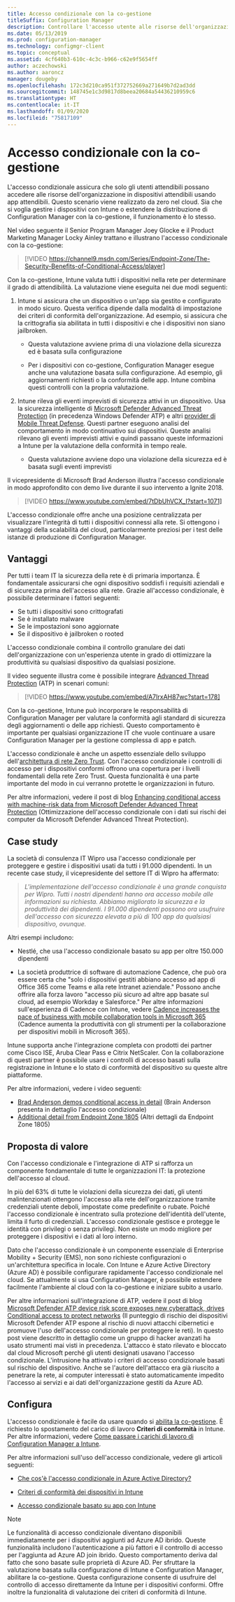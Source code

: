 ```yaml
---
title: Accesso condizionale con la co-gestione
titleSuffix: Configuration Manager
description: Controllare l'accesso utente alle risorse dell'organizzazione in base alle regole di conformità da Intune
ms.date: 05/13/2019
ms.prod: configuration-manager
ms.technology: configmgr-client
ms.topic: conceptual
ms.assetid: 4cf640b3-610c-4c3c-b966-c62e9f5654ff
author: aczechowski
ms.author: aaroncz
manager: dougeby
ms.openlocfilehash: 172c3d210ca951f372752669a271649b7d2ad3dd
ms.sourcegitcommit: 148745e1c3d9817d8beea20684a54436210959c6
ms.translationtype: HT
ms.contentlocale: it-IT
ms.lasthandoff: 01/09/2020
ms.locfileid: "75817109"
---
```

# <a name="conditional-access-with-co-management"></a>Accesso condizionale con la co-gestione

L'accesso condizionale assicura che solo gli utenti attendibili possano accedere alle risorse dell'organizzazione in dispositivi attendibili usando app attendibili. Questo scenario viene realizzato da zero nel cloud. Sia che si voglia gestire i dispositivi con Intune o estendere la distribuzione di Configuration Manager con la co-gestione, il funzionamento è lo stesso.

Nel video seguente il Senior Program Manager Joey Glocke e il Product Marketing Manager Locky Ainley trattano e illustrano l'accesso condizionale con la co-gestione:

> [!VIDEO https://channel9.msdn.com/Series/Endpoint-Zone/The-Security-Benefits-of-Conditional-Access/player]

Con la co-gestione, Intune valuta tutti i dispositivi nella rete per determinare il grado di attendibilità. La valutazione viene eseguita nei due modi seguenti:

1. Intune si assicura che un dispositivo o un'app sia gestito e configurato in modo sicuro. Questa verifica dipende dalla modalità di impostazione dei criteri di conformità dell'organizzazione. Ad esempio, si assicura che la crittografia sia abilitata in tutti i dispositivi e che i dispositivi non siano jailbroken.  

    - Questa valutazione avviene prima di una violazione della sicurezza ed è basata sulla configurazione  

    - Per i dispositivi con co-gestione, Configuration Manager esegue anche una valutazione basata sulla configurazione. Ad esempio, gli aggiornamenti richiesti o la conformità delle app. Intune combina questi controlli con la propria valutazione.  

2. Intune rileva gli eventi imprevisti di sicurezza attivi in un dispositivo. Usa la sicurezza intelligente di [Microsoft Defender Advanced Threat Protection](/windows/security/threat-protection/microsoft-defender-atp/microsoft-defender-advanced-threat-protection) (in precedenza Windows Defender ATP) e altri [provider di Mobile Threat Defense](https://www.lookout.com/about/partners/microsoft). Questi partner eseguono analisi del comportamento in modo continuativo sui dispositivi. Queste analisi rilevano gli eventi imprevisti attivi e quindi passano queste informazioni a Intune per la valutazione della conformità in tempo reale.  

    - Questa valutazione avviene dopo una violazione della sicurezza ed è basata sugli eventi imprevisti  

Il vicepresidente di Microsoft Brad Anderson illustra l'accesso condizionale in modo approfondito con demo live durante il suo intervento a Ignite 2018. 

> [!VIDEO https://www.youtube.com/embed/7tDbUhVCX_I?start=1071]

L'accesso condizionale offre anche una posizione centralizzata per visualizzare l'integrità di tutti i dispositivi connessi alla rete. Si ottengono i vantaggi della scalabilità del cloud, particolarmente preziosi per i test delle istanze di produzione di Configuration Manager.


## <a name="benefits"></a>Vantaggi

Per tutti i team IT la sicurezza della rete è di primaria importanza. È fondamentale assicurarsi che ogni dispositivo soddisfi i requisiti aziendali e di sicurezza prima dell'accesso alla rete. Grazie all'accesso condizionale, è possibile determinare i fattori seguenti: 
- Se tutti i dispositivi sono crittografati  
- Se è installato malware  
- Se le impostazioni sono aggiornate  
- Se il dispositivo è jailbroken o rooted  

L'accesso condizionale combina il controllo granulare dei dati dell'organizzazione con un'esperienza utente in grado di ottimizzare la produttività su qualsiasi dispositivo da qualsiasi posizione.

Il video seguente illustra come è possibile integrare [Advanced Thread Protection](https://www.microsoft.com/windowsforbusiness/windows-atp) (ATP) in scenari comuni:

> [!VIDEO https://www.youtube.com/embed/A7IrxAH87wc?start=178]

Con la co-gestione, Intune può incorporare le responsabilità di Configuration Manager per valutare la conformità agli standard di sicurezza degli aggiornamenti o delle app richiesti. Questo comportamento è importante per qualsiasi organizzazione IT che vuole continuare a usare Configuration Manager per la gestione complessa di app e patch.

L'accesso condizionale è anche un aspetto essenziale dello sviluppo dell'[architettura di rete Zero Trust](https://cloudblogs.microsoft.com/microsoftsecure/2018/06/14/building-zero-trust-networks-with-microsoft-365/). Con l'accesso condizionale i controlli di accesso per i dispositivi conformi offrono una copertura per i livelli fondamentali della rete Zero Trust. Questa funzionalità è una parte importante del modo in cui verranno protette le organizzazioni in futuro.

Per altre informazioni, vedere il post di blog [Enhancing conditional access with machine-risk data from Microsoft Defender Advanced Threat Protection](https://techcommunity.microsoft.com/t5/Enterprise-Mobility-Security/Enhancing-conditional-access-with-machine-risk-data-from-Windows/ba-p/250559) (Ottimizzazione dell'accesso condizionale con i dati sui rischi dei computer da Microsoft Defender Advanced Threat Protection).



## <a name="case-studies"></a>Case study

La società di consulenza IT Wipro usa l'accesso condizionale per proteggere e gestire i dispositivi usati da tutti i 91.000 dipendenti. In un recente case study, il vicepresidente del settore IT di Wipro ha affermato:

> *L'implementazione dell'accesso condizionale è una grande conquista per Wipro. Tutti i nostri dipendenti hanno ora accesso mobile alle informazioni su richiesta.* 
> *Abbiamo migliorato la sicurezza e la produttività dei dipendenti. I 91.000 dipendenti possono ora usufruire dell'accesso con sicurezza elevata a più di 100 app da qualsiasi dispositivo, ovunque.*

<!-- waiting for the case study to be public
For more information, see [Wipro drives mobile productivity with Microsoft cloud security tools to improve customer engagements](https://customers.microsoft.com/story/446f72f9-2f50-4697-b688-6d279786e010)
-->

Altri esempi includono: 

- Nestlé, che usa l'accesso condizionale basato su app per oltre 150.000 dipendenti  

- La società produttrice di software di automazione Cadence, che può ora essere certa che "solo i dispositivi gestiti abbiano accesso ad app di Office 365 come Teams e alla rete Intranet aziendale." Possono anche offrire alla forza lavoro "accesso più sicuro ad altre app basate sul cloud, ad esempio Workday e Salesforce." Per altre informazioni sull'esperienza di Cadence con Intune, vedere [Cadence increases the pace of business with mobile collaboration tools in Microsoft 365](https://customers.microsoft.com/story/cadence-partner-professional-services-microsoft-365) (Cadence aumenta la produttività con gli strumenti per la collaborazione per dispositivi mobili in Microsoft 365).

Intune supporta anche l'integrazione completa con prodotti dei partner come Cisco ISE, Aruba Clear Pass e Citrix NetScaler. Con la collaborazione di questi partner è possibile usare i controlli di accesso basati sulla registrazione in Intune e lo stato di conformità del dispositivo su queste altre piattaforme.

Per altre informazioni, vedere i video seguenti:
- [Brad Anderson demos conditional access in detail](https://youtu.be/8321obNofgM?t=547) (Brain Anderson presenta in dettaglio l'accesso condizionale)  
- [Additional detail from Endpoint Zone 1805](https://youtu.be/f-ILlEuBFZg?t=196) (Altri dettagli da Endpoint Zone 1805)  


## <a name="value-proposition"></a>Proposta di valore

Con l'accesso condizionale e l'integrazione di ATP si rafforza un componente fondamentale di tutte le organizzazioni IT: la protezione dell'accesso al cloud.

In più del 63% di tutte le violazioni della sicurezza dei dati, gli utenti malintenzionati ottengono l'accesso alla rete dell'organizzazione tramite credenziali utente deboli, impostate come predefinite o rubate. Poiché l'accesso condizionale è incentrato sulla protezione dell'identità dell'utente, limita il furto di credenziali. L'accesso condizionale gestisce e protegge le identità con privilegi o senza privilegi. Non esiste un modo migliore per proteggere i dispositivi e i dati al loro interno.

Dato che l'accesso condizionale è un componente essenziale di Enterprise Mobility + Security (EMS), non sono richieste configurazioni o un'architettura specifica in locale. Con Intune e Azure Active Directory (Azure AD) è possibile configurare rapidamente l'accesso condizionale nel cloud. Se attualmente si usa Configuration Manager, è possibile estendere facilmente l'ambiente al cloud con la co-gestione e iniziare subito a usarlo.

Per altre informazioni sull'integrazione di ATP, vedere il post di blog [Microsoft Defender ATP device risk score exposes new cyberattack, drives Conditional access to protect networks](https://cloudblogs.microsoft.com/microsoftsecure/2018/11/28/windows-defender-atp-device-risk-score-exposes-new-cyberattack-drives-conditional-access-to-protect-networks/) (Il punteggio di rischio dei dispositivi Microsoft Defender ATP espone al rischio di nuovi attacchi cibernetici e promuove l'uso dell'accesso condizionale per proteggere le reti). In questo post viene descritto in dettaglio come un gruppo di hacker avanzati ha usato strumenti mai visti in precedenza. L'attacco è stato rilevato e bloccato dal cloud Microsoft perché gli utenti designati usavano l'accesso condizionale. L'intrusione ha attivato i criteri di accesso condizionale basati sul rischio del dispositivo. Anche se l'autore dell'attacco era già riuscito a penetrare la rete, ai computer interessati è stato automaticamente impedito l'accesso ai servizi e ai dati dell'organizzazione gestiti da Azure AD.



## <a name="configure"></a>Configura

L'accesso condizionale è facile da usare quando si [abilita la co-gestione](/sccm/comanage/how-to-enable). È richiesto lo spostamento del carico di lavoro **Criteri di conformità** in Intune. Per altre informazioni, vedere [Come passare i carichi di lavoro di Configuration Manager a Intune](/sccm/comanage/how-to-switch-workloads). 

Per altre informazioni sull'uso dell'accesso condizionale, vedere gli articoli seguenti: 

- [Che cos'è l'accesso condizionale in Azure Active Directory?](https://docs.microsoft.com/azure/active-directory/active-directory-conditional-access-azure-portal)  

- [Criteri di conformità dei dispositivi in Intune](https://docs.microsoft.com/intune/device-compliance)  

- [Accesso condizionale basato su app con Intune](https://docs.microsoft.com/intune/app-based-conditional-access-intune)  

> [!Note]  
> Le funzionalità di accesso condizionale diventano disponibili immediatamente per i dispositivi aggiunti ad Azure AD ibrido. Queste funzionalità includono l'autenticazione a più fattori e il controllo di accesso per l'aggiunta ad Azure AD join ibrido. Questo comportamento deriva dal fatto che sono basate sulle proprietà di Azure AD. Per sfruttare la valutazione basata sulla configurazione di Intune e Configuration Manager, abilitare la co-gestione. Questa configurazione consente di usufruire del controllo di accesso direttamente da Intune per i dispositivi conformi. Offre inoltre la funzionalità di valutazione dei criteri di conformità di Intune.  

